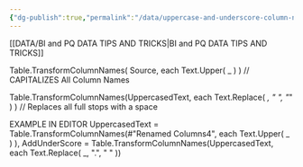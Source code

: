 ```yaml
---
{"dg-publish":true,"permalink":"/data/uppercase-and-underscore-column-names/","tags":["Power_query","Data"]}
---
```


[[DATA/BI and PQ DATA TIPS AND TRICKS\|BI and PQ DATA TIPS AND TRICKS]]

Table.TransformColumnNames( Source, each Text.Upper( _ ) )
// CAPITALIZES All Column Names

Table.TransformColumnNames(UppercasedText, each Text.Replace( _, " ", "_" ) )
// Replaces all full stops with a space

EXAMPLE IN EDITOR
UppercasedText = Table.TransformColumnNames(#"Renamed Columns4", each Text.Upper( _ ) ),
    AddUnderScore = Table.TransformColumnNames(UppercasedText, each Text.Replace( _, ".", " " ))